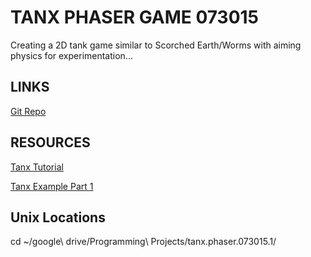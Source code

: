 # TANX PHASER GAME 073015

Creating a 2D tank game similar to Scorched Earth/Worms with aiming physics for experimentation...

## LINKS

[Git Repo](https://github.com/sunnylam13/tanx-phaser-073015)

## RESOURCES

[Tanx Tutorial](http://phaser.io/tutorials/coding-tips-001)

[Tanx Example Part 1](https://github.com/photonstorm/phaser-coding-tips)

## Unix Locations
cd ~/google\ drive/Programming\ Projects/tanx.phaser.073015.1/

